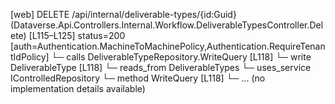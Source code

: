 [web] DELETE /api/internal/deliverable-types/{id:Guid}  (Dataverse.Api.Controllers.Internal.Workflow.DeliverableTypesController.Delete)  [L115–L125] status=200 [auth=Authentication.MachineToMachinePolicy,Authentication.RequireTenantIdPolicy]
  └─ calls DeliverableTypeRepository.WriteQuery [L118]
  └─ write DeliverableType [L118]
    └─ reads_from DeliverableTypes
  └─ uses_service IControlledRepository<DeliverableType>
    └─ method WriteQuery [L118]
      └─ ... (no implementation details available)

